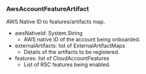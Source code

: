 ### AwsAccountFeatureArtifact
AWS Native ID to features/artifacts map.

- awsNativeId: System.String
  - AWS native ID of the account being onboarded.
- externalArtifacts: list of ExternalArtifactMaps
  - Details of the artifacts to be registered.
- features: list of CloudAccountFeatures
  - List of RSC features being enabled.
